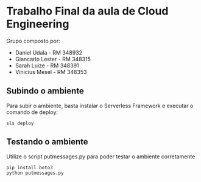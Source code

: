 # Trabalho Final da aula de Cloud Engineering

Grupo composto por:

 - Daniel Udala - RM 348932
 - Giancarlo Lester - RM 348315
 - Sarah Luize - RM 348391
 - Vinicius Mesel - RM 348353

## Subindo o ambiente

Para subir o ambiente, basta instalar o Serverless Framework e executar o comando de deploy:

```
sls deploy
```

## Testando o ambiente

Utilize o script putmessages.py para poder testar o ambiente corretamente

```
pip install boto3
python putmessages.py
```